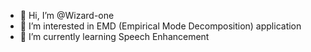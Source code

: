 - 👋 Hi, I’m @Wizard-one
- 👀 I’m interested in EMD (Empirical Mode Decomposition) application 
- 🌱 I’m currently learning Speech Enhancement

<!---
Wizard-one/Wizard-one is a ✨ special ✨ repository because its `README.md` (this file) appears on your GitHub profile.
You can click the Preview link to take a look at your changes.
--->
